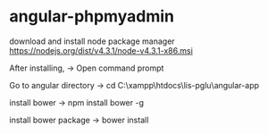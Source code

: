 # angular-phpmyadmin

download and install node package manager
https://nodejs.org/dist/v4.3.1/node-v4.3.1-x86.msi

After installing,
-> Open command prompt

Go to angular directory
-> cd C:\xampp\htdocs\lis-pglu\angular-app

install bower
-> npm install bower -g

install bower package
-> bower install